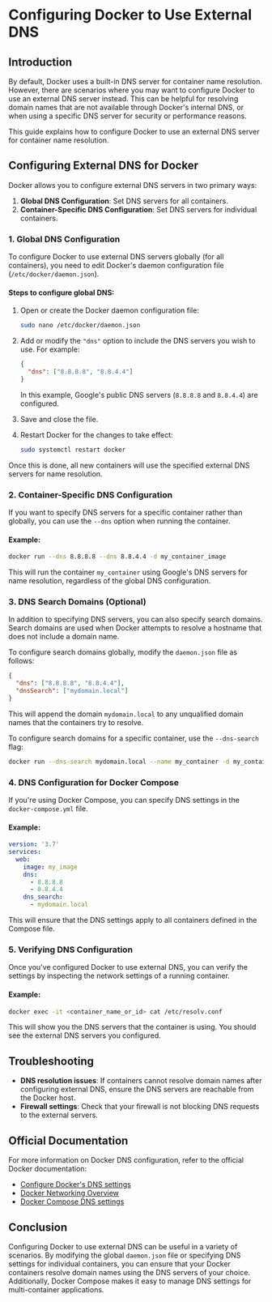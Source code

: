 
# Configuring Docker to Use External DNS

## Introduction

By default, Docker uses a built-in DNS server for container name resolution. However, there are scenarios where you may want to configure Docker to use an external DNS server instead. This can be helpful for resolving domain names that are not available through Docker's internal DNS, or when using a specific DNS server for security or performance reasons.

This guide explains how to configure Docker to use an external DNS server for container name resolution.

## Configuring External DNS for Docker

Docker allows you to configure external DNS servers in two primary ways:

1. **Global DNS Configuration**: Set DNS servers for all containers.
2. **Container-Specific DNS Configuration**: Set DNS servers for individual containers.

### 1. **Global DNS Configuration**

To configure Docker to use external DNS servers globally (for all containers), you need to edit Docker's daemon configuration file (`/etc/docker/daemon.json`).

#### Steps to configure global DNS:

1. Open or create the Docker daemon configuration file:

   ```bash
   sudo nano /etc/docker/daemon.json
   ```

2. Add or modify the `"dns"` option to include the DNS servers you wish to use. For example:

   ```json
   {
     "dns": ["8.8.8.8", "8.8.4.4"]
   }
   ```

   In this example, Google's public DNS servers (`8.8.8.8` and `8.8.4.4`) are configured.

3. Save and close the file.

4. Restart Docker for the changes to take effect:

   ```bash
   sudo systemctl restart docker
   ```

Once this is done, all new containers will use the specified external DNS servers for name resolution.

### 2. **Container-Specific DNS Configuration**

If you want to specify DNS servers for a specific container rather than globally, you can use the `--dns` option when running the container.

#### Example:

```bash
docker run --dns 8.8.8.8 --dns 8.8.4.4 -d my_container_image
```

This will run the container `my_container` using Google's DNS servers for name resolution, regardless of the global DNS configuration.

### 3. **DNS Search Domains (Optional)**

In addition to specifying DNS servers, you can also specify search domains. Search domains are used when Docker attempts to resolve a hostname that does not include a domain name.

To configure search domains globally, modify the `daemon.json` file as follows:

```json
{
  "dns": ["8.8.8.8", "8.8.4.4"],
  "dnsSearch": ["mydomain.local"]
}
```

This will append the domain `mydomain.local` to any unqualified domain names that the containers try to resolve.

To configure search domains for a specific container, use the `--dns-search` flag:

```bash
docker run --dns-search mydomain.local --name my_container -d my_container_image
```

### 4. **DNS Configuration for Docker Compose**

If you're using Docker Compose, you can specify DNS settings in the `docker-compose.yml` file.

#### Example:

```yaml
version: '3.7'
services:
  web:
    image: my_image
    dns:
      - 8.8.8.8
      - 8.8.4.4
    dns_search:
      - mydomain.local
```

This will ensure that the DNS settings apply to all containers defined in the Compose file.

### 5. **Verifying DNS Configuration**

Once you've configured Docker to use external DNS, you can verify the settings by inspecting the network settings of a running container.

#### Example:

```bash
docker exec -it <container_name_or_id> cat /etc/resolv.conf
```

This will show you the DNS servers that the container is using. You should see the external DNS servers you configured.

## Troubleshooting

- **DNS resolution issues**: If containers cannot resolve domain names after configuring external DNS, ensure the DNS servers are reachable from the Docker host.
- **Firewall settings**: Check that your firewall is not blocking DNS requests to the external servers.

## Official Documentation

For more information on Docker DNS configuration, refer to the official Docker documentation:

- [Configure Docker's DNS settings](https://docs.docker.com/engine/reference/commandline/dockerd/#dns)
- [Docker Networking Overview](https://docs.docker.com/network/)
- [Docker Compose DNS settings](https://docs.docker.com/compose/compose-file/compose-versioning/#dns)

## Conclusion

Configuring Docker to use external DNS can be useful in a variety of scenarios. By modifying the global `daemon.json` file or specifying DNS settings for individual containers, you can ensure that your Docker containers resolve domain names using the DNS servers of your choice. Additionally, Docker Compose makes it easy to manage DNS settings for multi-container applications.
